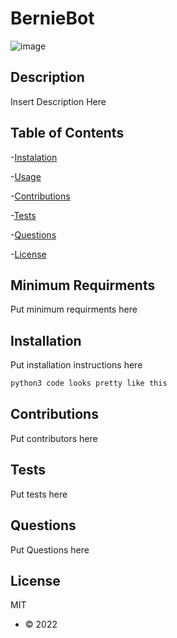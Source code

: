 # BernieBot
![image](https://encrypted-tbn0.gstatic.com/images?q=tbn:ANd9GcRVXpPI0J02qZdRQ_91OA85jFE_sZGJt1IOWruipEmySI10OU19Qx8S6e_6ftG5CyqQREk&usqp=CAU)
 ## Description
 Insert Description Here

 ## Table of Contents
 -[Instalation](#instalation)

 -[Usage](#usage)

 -[Contributions](#contributions)

 -[Tests](#tests)

 -[Questions](#questions)

 -[License](#license)

 ## Minimum Requirments
 Put minimum requirments here

 ## Installation
 Put installation instructions here
 ```sh
python3 code looks pretty like this
```

## Contributions
Put contributors here

## Tests
Put tests here

## Questions
Put Questions here

## License
MIT
* © 2022

